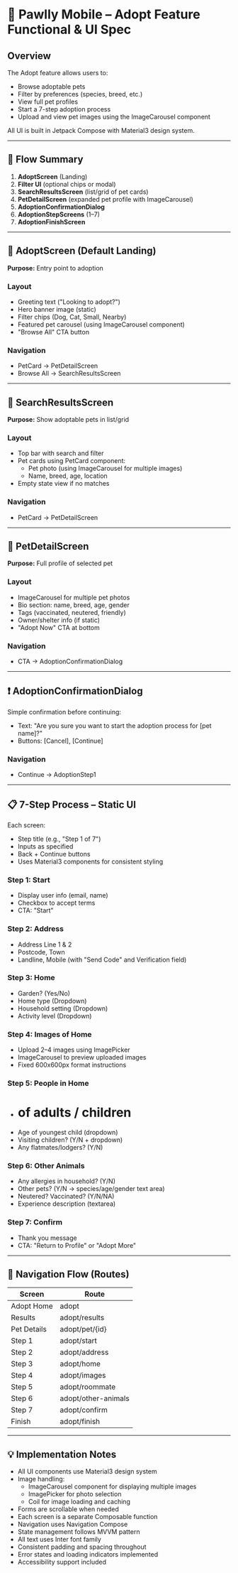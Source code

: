 # 🐾 Pawlly Mobile – Adopt Feature Functional & UI Spec

## Overview
The Adopt feature allows users to:
- Browse adoptable pets
- Filter by preferences (species, breed, etc.)
- View full pet profiles
- Start a 7-step adoption process
- Upload and view pet images using the ImageCarousel component

All UI is built in Jetpack Compose with Material3 design system.

---

## 🔁 Flow Summary

1. **AdoptScreen** (Landing)
2. **Filter UI** (optional chips or modal)
3. **SearchResultsScreen** (list/grid of pet cards)
4. **PetDetailScreen** (expanded pet profile with ImageCarousel)
5. **AdoptionConfirmationDialog**
6. **AdoptionStepScreens** (1–7)
7. **AdoptionFinishScreen**

---

## 📱 AdoptScreen (Default Landing)
**Purpose:** Entry point to adoption

### Layout
- Greeting text ("Looking to adopt?")
- Hero banner image (static)
- Filter chips (Dog, Cat, Small, Nearby)
- Featured pet carousel (using ImageCarousel component)
- "Browse All" CTA button

### Navigation
- PetCard → PetDetailScreen
- Browse All → SearchResultsScreen

---

## 🔎 SearchResultsScreen
**Purpose:** Show adoptable pets in list/grid

### Layout
- Top bar with search and filter
- Pet cards using PetCard component:
  - Pet photo (using ImageCarousel for multiple images)
  - Name, breed, age, location
- Empty state view if no matches

### Navigation
- PetCard → PetDetailScreen

---

## 🐶 PetDetailScreen
**Purpose:** Full profile of selected pet

### Layout
- ImageCarousel for multiple pet photos
- Bio section: name, breed, age, gender
- Tags (vaccinated, neutered, friendly)
- Owner/shelter info (if static)
- "Adopt Now" CTA at bottom

### Navigation
- CTA → AdoptionConfirmationDialog

---

## ❗ AdoptionConfirmationDialog
Simple confirmation before continuing:
- Text: "Are you sure you want to start the adoption process for [pet name]?"
- Buttons: [Cancel], [Continue]

### Navigation
- Continue → AdoptionStep1

---

## 📋 7-Step Process – Static UI

Each screen:
- Step title (e.g., "Step 1 of 7")
- Inputs as specified
- Back + Continue buttons
- Uses Material3 components for consistent styling

### Step 1: Start
- Display user info (email, name)
- Checkbox to accept terms
- CTA: "Start"

### Step 2: Address
- Address Line 1 & 2
- Postcode, Town
- Landline, Mobile (with "Send Code" and Verification field)

### Step 3: Home
- Garden? (Yes/No)
- Home type (Dropdown)
- Household setting (Dropdown)
- Activity level (Dropdown)

### Step 4: Images of Home
- Upload 2–4 images using ImagePicker
- ImageCarousel to preview uploaded images
- Fixed 600x600px format instructions

### Step 5: People in Home
- # of adults / children
- Age of youngest child (dropdown)
- Visiting children? (Y/N + dropdown)
- Any flatmates/lodgers? (Y/N)

### Step 6: Other Animals
- Any allergies in household? (Y/N)
- Other pets? (Y/N → species/age/gender text area)
- Neutered? Vaccinated? (Y/N/NA)
- Experience description (textarea)

### Step 7: Confirm
- Thank you message
- CTA: "Return to Profile" or "Adopt More"

---

## 🔗 Navigation Flow (Routes)

| Screen | Route |
|--------|-------|
| Adopt Home | adopt |
| Results | adopt/results |
| Pet Details | adopt/pet/{id} |
| Step 1 | adopt/start |
| Step 2 | adopt/address |
| Step 3 | adopt/home |
| Step 4 | adopt/images |
| Step 5 | adopt/roommate |
| Step 6 | adopt/other-animals |
| Step 7 | adopt/confirm |
| Finish | adopt/finish |

---

## 💡 Implementation Notes
- All UI components use Material3 design system
- Image handling:
  - ImageCarousel component for displaying multiple images
  - ImagePicker for photo selection
  - Coil for image loading and caching
- Forms are scrollable when needed
- Each screen is a separate Composable function
- Navigation uses Navigation Compose
- State management follows MVVM pattern
- All text uses Inter font family
- Consistent padding and spacing throughout
- Error states and loading indicators implemented
- Accessibility support included


